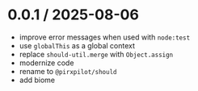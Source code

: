 
0.0.1 / 2025-08-06
==================

 * improve error messages when used with `node:test`
 * use `globalThis` as a global context
 * replace `should-util.merge` with `Object.assign`
 * modernize code
 * rename to `@pirxpilot/should`
 * add biome

